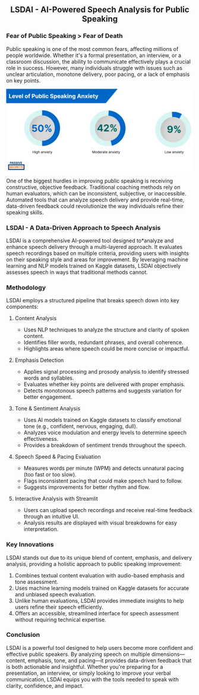 <center>

## LSDAI - AI-Powered Speech Analysis for Public Speaking  

</center>

### Fear of Public Speaking > Fear of Death

Public speaking is one of the most common fears, affecting millions of people worldwide. Whether it's a formal presentation, an interview, or a classroom discussion, the ability to communicate effectively plays a crucial role in success. However, many individuals struggle with issues such as unclear articulation, monotone delivery, poor pacing, or a lack of emphasis on key points.  

<center>  
<img src="images/fear_of_public_speaking.png" alt="Fear of public speaking statistics" width="600">  
</center>  

One of the biggest hurdles in improving public speaking is receiving constructive, objective feedback. Traditional coaching methods rely on human evaluators, which can be inconsistent, subjective, or inaccessible. Automated tools that can analyze speech delivery and provide real-time, data-driven feedback could revolutionize the way individuals refine their speaking skills.  

### LSDAI - A Data-Driven Approach to Speech Analysis  

LSDAI is a comprehensive AI-powered tool designed to*analyze and enhance speech delivery through a multi-layered approach. It evaluates speech recordings based on multiple criteria, providing users with insights on their speaking style and areas for improvement. By leveraging machine learning and NLP models trained on Kaggle datasets, LSDAI objectively assesses speech in ways that traditional methods cannot.  

### Methodology  

LSDAI employs a structured pipeline that breaks speech down into key components:  

1. Content Analysis
   - Uses NLP techniques to analyze the structure and clarity of spoken content.  
   - Identifies filler words, redundant phrases, and overall coherence.  
   - Highlights areas where speech could be more concise or impactful.  

2. Emphasis Detection
   - Applies signal processing and prosody analysis to identify stressed words and syllables.  
   - Evaluates whether key points are delivered with proper emphasis.  
   - Detects monotonous speech patterns and suggests variation for better engagement.  

3. Tone & Sentiment Analysis
   - Uses AI models trained on Kaggle datasets to classify emotional tone (e.g., confident, nervous, engaging, dull).  
   - Analyzes voice modulation and energy levels to determine speech effectiveness.  
   - Provides a breakdown of sentiment trends throughout the speech.  

4. Speech Speed & Pacing Evaluation
   - Measures words per minute (WPM) and detects unnatural pacing (too fast or too slow).  
   - Flags inconsistent pacing that could make speech hard to follow.  
   - Suggests improvements for better rhythm and flow.  

5. Interactive Analysis with Streamlit
   - Users can upload speech recordings and receive real-time feedback through an intuitive UI.  
   - Analysis results are displayed with visual breakdowns for easy interpretation.  

### Key Innovations  

LSDAI stands out due to its unique blend of content, emphasis, and delivery analysis, providing a holistic approach to public speaking improvement:  

1. Combines textual content evaluation with audio-based emphasis and tone assessment.  
2. Uses machine learning models trained on Kaggle datasets for accurate and unbiased speech evaluation.  
3. Unlike human evaluations, LSDAI provides immediate insights to help users refine their speech efficiently.  
4. Offers an accessible, streamlined interface for speech assessment without requiring technical expertise.  

### Conclusion  

LSDAI is a powerful tool designed to help users become more confident and effective public speakers. By analyzing speech on multiple dimensions—content, emphasis, tone, and pacing—it provides data-driven feedback that is both actionable and insightful. Whether you're preparing for a presentation, an interview, or simply looking to improve your verbal communication, LSDAI equips you with the tools needed to speak with clarity, confidence, and impact.